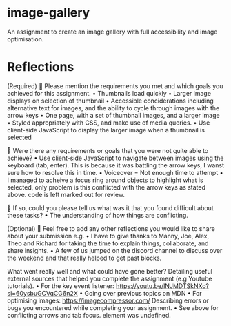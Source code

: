 # image-gallery

An assignment to create an image gallery with full accessibility and image optimisation.

# Reflections

(Required)
🎯 Please mention the requirements you met and which goals you achieved for this assignment.
• Thumbnails load quickly
• Larger image displays on selection of thumbnail
• Accessible conciderations including alternative text for images, and the ability to cycle through images with the arrow keys
• One page, with a set of thumbnail images, and a larger image
• Styled appropriately with CSS, and make use of media queries.
• Use client-side JavaScript to display the larger image when a thumbnail is selected

🎯 Were there any requirements or goals that you were not quite able to achieve?
• Use client-side JavaScript to navigate between images using the keyboard (tab, enter). This is because it was battling the arrow keys, I wanst sure how to resolve this in time.
• Voiceover = Not enough time to attempt
• I managed to acheive a focus ring around objects to highlight what is selected, only problem is this conflicted with the arrow keys as stated above. code is left marked out for review.

🎯 If so, could you please tell us what was it that you found difficult about these tasks?
• The understanding of how things are conflicting.

(Optional)
🏹 Feel free to add any other reflections you would like to share about your submission e.g.
• I have to give thanks to Manny, Joe, Alex, Theo and Richard for taking the time to explain things, collaborate, and share insights.
• A few of us jumped on the discord channel to discuss over the weekend and that really helped to get past blocks.

What went really well and what could have gone better?
Detailing useful external sources that helped you complete the assignment (e.g Youtube tutorials).
• For the key event listener: https://youtu.be/lNJMDTSkNXo?si=60ysbuGCVqCG6n2X
• Going over previous topics on MDN
• For optimising images: https://imagecompressor.com/
Describing errors or bugs you encountered while completing your assignment.
• See above for conflicting arrows and tab focus. element was undefined.

